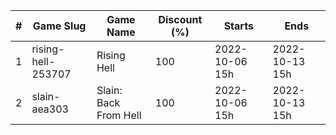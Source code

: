 |#|Game Slug|Game Name|Discount (%)|Starts|Ends|
|---|---|---|---|---|---|
|1|rising-hell-253707|Rising Hell|100|2022-10-06 15h|2022-10-13 15h|
|2|slain-aea303|Slain: Back From Hell|100|2022-10-06 15h|2022-10-13 15h|
